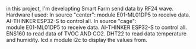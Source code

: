 in this project, I'm developting Smart Farm send data by RF24 wave.
Hardware I used:
In source "center": 
    module E01-ML01DP5 to receive data.
    AI-THINKER ESP32-S to control all.
In source "cage":  
    module E01-ML01DP5 to receive data.
    AI-THINKER ESP32-S to control all.
    ENS160 to read data of TVOC AND CO2.
    DHT22 to read data temperature and humidity.
    lcd x module i2c to display the values from.
     
